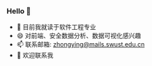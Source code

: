 ### Hello 👋
- 🔭 目前我就读于软件工程专业
- 😄 对前端、安全数据分析、数据可视化感兴趣
- 📫 联系邮箱: zhongying@mails.swust.edu.cn
- 🌱 欢迎联系我


<!--
**zzhongying/zzhongying** is a ✨ _special_ ✨ repository because its `README.md` (this file) appears on your GitHub profile.

Here are some ideas to get you started:

- 🔭 I’m currently working on ...
- 🌱 I’m currently learning ...
- 👯 I’m looking to collaborate on ...
- 🤔 I’m looking for help with ...
- 💬 Ask me about ...
- 📫 How to reach me: ...
- 😄 Pronouns: ...
- ⚡ Fun fact: ...
-->
